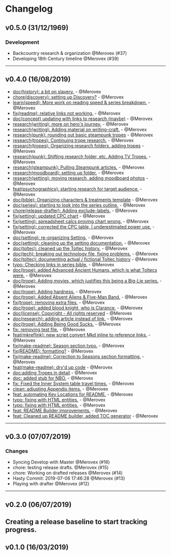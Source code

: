 # Changelog

## v0.5.0 (31/12/1969)
### Development

- Backcountry research & organization @Merovex (#37)
- Developing 18th Century timeline @Merovex (#39)

---

## v0.4.0 (16/08/2019)
- [doc(history): a bit on slavery.](https://github.com/Merovex/strand-series/commit/660c617bdd19f471a605f47136070122a798e61f) - @Merovex
- [chore(discovery): setting up Discovery?](https://github.com/Merovex/strand-series/commit/6bef933660372dbb8643b5f11a3c40243d6123b5) - @Merovex
- [learn(speed): More work on reading speed & series breakdown.](https://github.com/Merovex/strand-series/commit/dcac3646d0059d886dd2a7ab2af43509213e2c31) - @Merovex
- [fix(readme): relative links not working.](https://github.com/Merovex/strand-series/commit/18becfe8473272854116b9e5feddad5665c14126) - @Merovex
- [doc(concept) updating with links to research (maybe)](https://github.com/Merovex/strand-series/commit/a174abc93d9b20488235ac63c4b7e6470899523d) - @Merovex
- [research(writing): more on hero's journey.](https://github.com/Merovex/strand-series/commit/5a42896a79af44a492df4e5ddb4a46ea7e4062ec) - @Merovex
- [research(writing): Adding material on writing-craft.](https://github.com/Merovex/strand-series/commit/f81d98a85eb1c7e398a1f9957ca30164d3a3d025) - @Merovex
- [research(punk): rounding out basic steampunk tropes](https://github.com/Merovex/strand-series/commit/56809e3af5f0e84f70cd8dd08b1aa00087a78062) - @Merovex
- [research(tropes): Continuing trope research.](https://github.com/Merovex/strand-series/commit/80a10f765ef75c6f89377622ffa7f7436ca3360e) - @Merovex
- [research(tropes): Organizing research folders, adding tropes](https://github.com/Merovex/strand-series/commit/da963a73cfabe5dd57ca1f13a1c36f2687c7168e) - @Merovex
- [research(punk): Shifting research folder, etc. Adding TV Tropes.](https://github.com/Merovex/strand-series/commit/3905d31a431669a1195ac44ad9e17b15e50ea4bd) - @Merovex
- [research(steampunk): Pulling Steampunk articles.](https://github.com/Merovex/strand-series/commit/67ca756fb39ec5d1dcf3024aa60d89cfc6a3b1d8) - @Merovex
- [research(moodboard): setting up folder.](https://github.com/Merovex/strand-series/commit/815b5895daeeb06b44b47f75ade3969d32734831) - @Merovex
- [research(setting): moving research, adding moodboard photos](https://github.com/Merovex/strand-series/commit/0629390203fb867f0a6adcc900c0012b9dddfa57) - @Merovex
- [feat(psychographics): starting research for target audience.](https://github.com/Merovex/strand-series/commit/693b179be36114d5cf896d316845acc0e8a588a7) - @Merovex
- [doc(bible): Organizing characters & treatments template](https://github.com/Merovex/strand-series/commit/f7b0688ec6bc1a4327c7f7ee6ceb429ce0243488) - @Merovex
- [doc(series): starting to look into the series outline.](https://github.com/Merovex/strand-series/commit/98536ec42730cba5a05cfcc6f0925733325cacde) - @Merovex
- [chore(release-drafter): Adding exclude-labels.](https://github.com/Merovex/strand-series/commit/9bf71aa3c139832961e581d45b9ddae605665d12) - @Merovex
- [fix(setting): updated CPC chart](https://github.com/Merovex/strand-series/commit/41889cb93e4332a7113dcf9d88547076b6821875) - @Merovex
- [fix(setting): spreadsheet calcs proving chart wrong.](https://github.com/Merovex/strand-series/commit/3fb2670a4050bb4ccac12d920a7de091aea0b15b) - @Merovex
- [fix(setting): corrected the CPC table, I underestimated power use.](https://github.com/Merovex/strand-series/commit/fb6e997c3fbfd6c1aab267d04c61e87ed1ddfb36) - @Merovex
- [doc(setting): re-organizing Setting.](https://github.com/Merovex/strand-series/commit/f2a1e6275a1d9b06d936470f943df7ac238b1577) - @Merovex
- [doc(setting): cleaning up the setting documentation.](https://github.com/Merovex/strand-series/commit/284b011787bbd4e52338d147701ab41f6c970eec) - @Merovex
- [doc(toltec): cleaned up the Toltec history.](https://github.com/Merovex/strand-series/commit/36fc20488428ee8b5cddbbd29e8f4d355c8f03d3) - @Merovex
- [doc(tech): breaking out technology file, fixing problems.](https://github.com/Merovex/strand-series/commit/b0a1d4dfbeac09af90a14462a334d35eefdbffce) - @Merovex
- [doc(toltec): documenting actual / fictional Toltec history](https://github.com/Merovex/strand-series/commit/8cce3fc12189694824a2645fb48a85463833b01e) - @Merovex
- [typo: Checking links in series bible.](https://github.com/Merovex/strand-series/commit/1ee8989693f431a0c075cb2b53c88fc6a264ca25) - @Merovex
- [doc(trope): added Advanced Ancient Humans, which is what Toltecs were.](https://github.com/Merovex/strand-series/commit/f014a639f953a9ba87e32ad1b68eb76e893df036) - @Merovex
- [doc(trope): Adding movies, which justifies this being a Big-Lie series.](https://github.com/Merovex/strand-series/commit/1a127927eb433955a3aaeb8d976fe783936e5ac8) - @Merovex
- [doc(trope): Adding hardness.](https://github.com/Merovex/strand-series/commit/c6db5152cac7c537bb09ac127d66949f35c6546e) - @Merovex
- [doc(trope): Added Absent Aliens & Five-Man Band.](https://github.com/Merovex/strand-series/commit/bd5460c9a84e4f89bf931026acd6bef0b6019712) - @Merovex
- [fix(trope): removing extra files.](https://github.com/Merovex/strand-series/commit/b4eb914af6f0f65f4f47076ee74f6408ae202abd) - @Merovex
- [doc(trope): added blood knight, who is Clarance.](https://github.com/Merovex/strand-series/commit/9fbb74873c13827c6bef657b352984e61acbe241) - @Merovex
- [doc(license): Copyright - All rights reserved](https://github.com/Merovex/strand-series/commit/8da017150a95bf20de2591d0f3c2913e222add8b) - @Merovex
- [doc(research): adding article instead of link.](https://github.com/Merovex/strand-series/commit/963dd928a9ceaec8243361acd783f280d4482565) - @Merovex
- [doc(trope): Adding Being Good Sucks.](https://github.com/Merovex/strand-series/commit/72aa57d542c09067fa0ac2d29dabbea49359e53e) - @Merovex
- [fix: removing test file.](https://github.com/Merovex/strand-series/commit/98d7333de980c12320fd30eef0cfaa973fdca16a) - @Merovex
- [feat(mkreflink): new script convert Mkd inline to reference links.](https://github.com/Merovex/strand-series/commit/af63ba8ae3d9ba9bba924c9d67aafffabd3a33ca) - @Merovex
- [fix(make-readme): Season section typo.](https://github.com/Merovex/strand-series/commit/7ca4b3423530600c68e8311ee60f04d9bfdbc712) - @Merovex
- [fix(README): formatting?](https://github.com/Merovex/strand-series/commit/c365f15e1003b31a10eabf974460ec6c62659fcb) - @Merovex
- [fix(make-readme): Correction to Seasons section formatting.](https://github.com/Merovex/strand-series/commit/d404fbcfa488cee9b4111464c0c44244c8cc8b31) - @Merovex
- [feat(make-readme): dry'd up code](https://github.com/Merovex/strand-series/commit/3619b9e84ee6995c5eb68b7dafee4cefb2d44a4e) - @Merovex
- [doc:adding Tropes in detail](https://github.com/Merovex/strand-series/commit/859bdd6984c88a9518e8f4b08f9c2c3e77ca5d01) - @Merovex
- [doc: added stub for NBO.](https://github.com/Merovex/strand-series/commit/796a905a60240517589dca70473a43be1887d56a) - @Merovex
- [fix: Fixed the Inner System table travel times.](https://github.com/Merovex/strand-series/commit/1411d6f0789da6afdbb1433a1931e493aabe4c44) - @Merovex
- [clean: adjusting Appendix items.](https://github.com/Merovex/strand-series/commit/0b646696dba1c3cb259e0e120bba6c4ef21aa8ed) - @Merovex
- [feat: automating Key Locations for README.](https://github.com/Merovex/strand-series/commit/eafe271836afe436adbd804e4e8f36230027ea37) - @Merovex
- [typo: fixing with HTML entities.](https://github.com/Merovex/strand-series/commit/87a65f8aa899be626428c938fef493f35df0ae09) - @Merovex
- [typo: fixing with HTML entities.](https://github.com/Merovex/strand-series/commit/df9e0e89e6ed82b1001696a55ac2f5279607ee86) - @Merovex
- [feat: README Builder improvements.](https://github.com/Merovex/strand-series/commit/9c9170d7c47071f6c48c8bf347ccd58972b3e9b5) - @Merovex
- [feat: Cleaned up README builder, added TOC generator](https://github.com/Merovex/strand-series/commit/d0456d9f283775cbba3657114f3f9fc0f9609c99) - @Merovex

---

## v0.3.0 (07/07/2019)
### Changes

- Syncing Develop with Master @Merovex (#16)
- chore: testing release drafts. @Merovex (#15)
- chore: Working on drafted releases @Merovex (#14)
- Hasty Commit: 2019-07-06 17:46:28 @Merovex (#13)
- Playing with drafter @Merovex (#12)

---

## v0.2.0 (06/07/2019)
Creating a release baseline to start tracking progress.
---

## v0.1.0 (16/03/2019)
